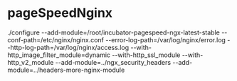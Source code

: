 # pageSpeedNginx
./configure --add-module=/root/incubator-pagespeed-ngx-latest-stable --conf-path=/etc/nginx/nginx.conf --error-log-path=/var/log/nginx/error.log --http-log-path=/var/log/nginx/access.log --with-http_image_filter_module=dynamic --with-http_ssl_module --with-http_v2_module --add-module=../ngx_security_headers --add-module=../headers-more-nginx-module
